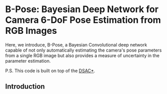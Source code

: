 # B-Pose: Bayesian Deep Network for Camera 6-DoF Pose Estimation from RGB Images

Here, we introduce, B-Pose, a Bayesian Convolutional deep network capable of not only automatically estimating the camera's pose parameters from a single RGB image but also provides a measure of uncertainty in the parameter estimation.

P.S. This code is built on top of the [DSAC*](https://github.com/vislearn/dsacstar).

## Introduction
